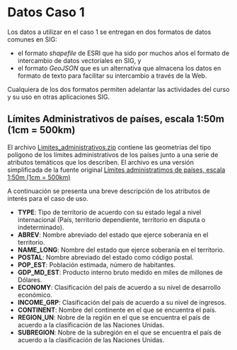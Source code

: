 # Datos Caso 1 

Los datos a utilizar en el caso 1 se entregan en dos formatos de datos comunes en SIG:
* el formato *shapefile* de ESRI que ha sido por muchos años el formato de intercambio de datos vectoriales en SIG, y
* el formato *GeoJSON* que es un alternativa que almacena los datos en formato de texto para facilitar su intercambio a través de la Web. 

Cualquiera de los dos formatos permiten adelantar las actividades del curso y su uso en otras aplicaciones SIG.

## Límites Administrativos de países, escala 1:50m (1cm = 500km)

El archivo [Limites_administrativos.zip](Limites_administrativos.zip) contiene las geometrías del tipo polígono de los límites administrativos de los países junto a una serie de atributos temáticos que los describen. El archivo es una versión simplificada de la fuente original [Límites administratimos de países, escala 1:50m (1cm = 500km)](https://www.naturalearthdata.com/http//www.naturalearthdata.com/download/50m/cultural/ne_50m_admin_0_countries.zip) 

A continuación se presenta una breve descripción de los atributos de interés para el caso de uso.

* **TYPE**: Tipo de territorio de acuerdo con su estado legal a nivel internacional (País, territorio dependiente, territorio en disputa o indeterminado).
* **ABREV**: Nombre abreviado del estado que ejerce soberanía en el territorio.
* **NAME_LONG**: Nombre del estado que ejerce soberanía en el territorio.
* **POSTAL**: Nombre abreviado del estado como código postal.
* **POP_EST**: Población estimada, número de habitantes.
* **GDP_MD_EST**: Producto interno bruto medido en miles de millones de Dólares.
* **ECONOMY**: Clasificación del país de acuerdo a su nivel de desarrollo económico.
* **INCOME_GRP**: Clasificación del país de acuerdo a su nivel de ingresos.
* **CONTINENT**: Nombre del continente en el que se encuentra el país.
* **REGION_UN**: Nobre de la región en el que se encuentra el país de acuerdo a la clasificación de las Naciones Unidas.
* **SUBREGION**: Nobre de la subregión en el que se encuentra el país de acuerdo a la clasificación de las Naciones Unidas.
